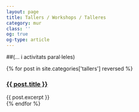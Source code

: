 ```yaml
---
layout: page
title: Tallers / Workshops / Talleres
category: mur
class: ''
og: true
og-type: article
---
```


##(... i activitats paral·leles)

<div class="posts">
  {% for post in site.categories['tallers'] reversed %}
  <div class="post">
  <h3 class="post-title">
    <a href="{{ post.url }}">
      {{ post.title }}
    </a>
    </h3>
    {{ post.excerpt }}
  </div>
  {% endfor %}
</div>